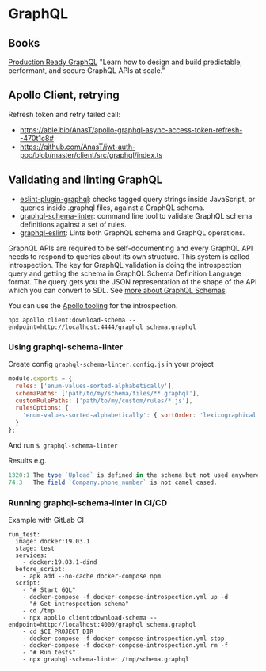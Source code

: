 # GraphQL

## Books

[Production Ready GraphQL](https://book.productionreadygraphql.com/)
"Learn how to design and build predictable, performant, and secure GraphQL APIs at scale."

## Apollo Client, retrying

Refresh token and retry failed call:
- <https://able.bio/AnasT/apollo-graphql-async-access-token-refresh--470t1c8#>
- <https://github.com/AnasT/jwt-auth-poc/blob/master/client/src/graphql/index.ts>

## Validating and linting GraphQL

* [eslint-plugin-graphql](https://github.com/apollographql/eslint-plugin-graphql): 
checks tagged query strings inside JavaScript, or queries inside .graphql files, against a GraphQL schema.
* [graphql-schema-linter](https://github.com/cjoudrey/graphql-schema-linter): 
command line tool to validate GraphQL schema definitions against a set of rules.
* [graphql-eslint](https://github.com/dotansimha/graphql-eslint): 
 Lints both GraphQL schema and GraphQL operations.

GraphQL APIs are required to be self-documenting and every GraphQL API needs to respond to queries about its own structure. 
This system is called introspection. 
The key for GraphQL validation is doing the introspection query and getting the schema in GraphQL Schema Definition Language format. 
The query gets you the JSON representation of the shape of the API which you can convert to SDL.
See [more about GraphQL Schemas](https://www.apollographql.com/blog/backend/schema-design/three-ways-to-represent-your-graphql-schema/).

You can use the [Apollo tooling](https://github.com/apollographql/apollo-tooling) for the introspection.

```
npx apollo client:download-schema --endpoint=http://localhost:4444/graphql schema.graphql
```

### Using graphql-schema-linter

Create config `graphql-schema-linter.config.js` in your project

```javascript
module.exports = {
  rules: ['enum-values-sorted-alphabetically'],
  schemaPaths: ['path/to/my/schema/files/**.graphql'],
  customRulePaths: ['path/to/my/custom/rules/*.js'],
  rulesOptions: {
    'enum-values-sorted-alphabetically': { sortOrder: 'lexicographical' }
  }
};
```

And run `$ graphql-schema-linter`

Results e.g.

```javascript
1320:1 The type `Upload` is defined in the schema but not used anywhere.                      defined-types-are-used
74:3   The field `Company.phone_number` is not camel cased.                                   fields-are-camel-cased
```

### Running graphql-schema-linter in CI/CD

Example with GitLab CI

```
run_test:
  image: docker:19.03.1
  stage: test
  services:
    - docker:19.03.1-dind
  before_script:
    - apk add --no-cache docker-compose npm
  script:
    - "# Start GQL"
    - docker-compose -f docker-compose-introspection.yml up -d
    - "# Get introspection schema"
    - cd /tmp
    - npx apollo client:download-schema --endpoint=http://localhost:4000/graphql schema.graphql
    - cd $CI_PROJECT_DIR
    - docker-compose -f docker-compose-introspection.yml stop
    - docker-compose -f docker-compose-introspection.yml rm -f
    - "# Run tests"
    - npx graphql-schema-linter /tmp/schema.graphql
```
